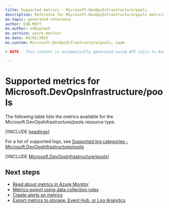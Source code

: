 ```yaml
---
title: Supported metrics - Microsoft.DevOpsInfrastructure/pools
description: Reference for Microsoft.DevOpsInfrastructure/pools metrics in Azure Monitor.
ms.topic: generated-reference
author: EdB-MSFT
ms.author: edbaynash
ms.service: azure-monitor
ms.date: 04/02/2025
ms.custom: Microsoft.DevOpsInfrastructure/pools, naam

# NOTE:  This content is automatically generated using API calls to Azure. Any edits made on these files will be overwritten in the next run of the script. 

---
```


  
# Supported metrics for Microsoft.DevOpsInfrastructure/pools
  
The following table lists the metrics available for the Microsoft.DevOpsInfrastructure/pools resource type.  
  
  
[!INCLUDE [headings](~/reusable-content/ce-skilling/azure/includes/azure-monitor/reference/metrics/metrics-headings.md)]  
  
  
  
For a list of supported logs, see [Supported log categories - Microsoft.DevOpsInfrastructure/pools](../supported-logs/microsoft-devopsinfrastructure-pools-logs.md)  
  
 

[!INCLUDE [Microsoft.DevOpsInfrastructure/pools](~/reusable-content/ce-skilling/azure/includes/azure-monitor/reference/metrics/microsoft-devopsinfrastructure-pools-metrics-include.md)]  



## Next steps

- [Read about metrics in Azure Monitor](/azure/azure-monitor/data-platform)
- [Metrics export using data collection rules](/azure/azure-monitor/essentials/data-collection-metrics)
- [Create alerts on metrics](/azure/azure-monitor/alerts/alerts-overview)
- [Export metrics to storage, Event Hub, or Log Analytics](/azure/azure-monitor/essentials/platform-logs-overview)

